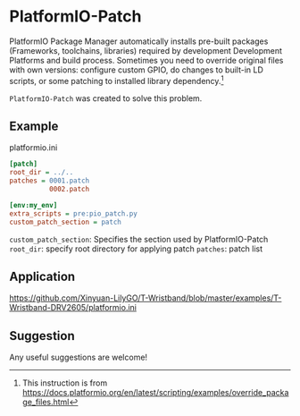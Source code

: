 PlatformIO-Patch
=================

PlatformIO Package Manager automatically installs pre-built packages (Frameworks, toolchains, libraries) required by development Development Platforms and build process. Sometimes you need to override original files with own versions: configure custom GPIO, do changes to built-in LD scripts, or some patching to installed library dependency.[^1]

``PlatformIO-Patch`` was created to solve this problem.

[^1]: This instruction is from https://docs.platformio.org/en/latest/scripting/examples/override_package_files.html

Example
--------

platformio.ini

```ini
[patch]
root_dir = ../..
patches = 0001.patch
          0002.patch

[env:my_env]
extra_scripts = pre:pio_patch.py
custom_patch_section = patch
```

``custom_patch_section``: Specifies the section used by PlatformIO-Patch
``root_dir``: specify root directory for applying patch
``patches``: patch list

Application
------------

https://github.com/Xinyuan-LilyGO/T-Wristband/blob/master/examples/T-Wristband-DRV2605/platformio.ini

Suggestion
-----------

Any useful suggestions are welcome!
